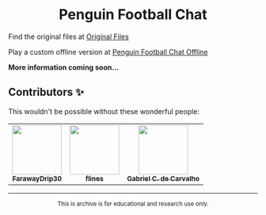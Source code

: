 <div align="center">
	<h1>Penguin Football Chat</h1>
</div>

Find the original files at [Original Files](https://github.com/FarawayDrip30/Virtual-World-Archive/tree/main/Penguin%20Football%20Chat/Original%20Files)

Play a custom offline version at [Penguin Football Chat Offline](https://virtualworldarchive.netlify.app/penguin%20football%20chat/info)

**More information coming soon...**

## Contributors ✨
This wouldn't be possible without these wonderful people:

<table>
	<tr>
		<td align="center">
			<a href="https://farawaydrip30.github.io/">
				<img src="https://avatars.githubusercontent.com/u/66689307" width="100px;" alt=""/>
				<br>
				<sub>
					<b>FarawayDrip30</b>
				</sub>
			</a>
		</td>
		<td align="center">
			<a href="https://github.com/flines-hedgehog">
				<img src="https://avatars.githubusercontent.com/u/37344174" width="100px;" alt=""/>
				<br>
				<sub>
					<b>flines</b>
				</sub>
			</a>
		</td>
		<td align="center">
			<a href="https://github.com/Gasegamer">
				<img src="https://avatars.githubusercontent.com/u/66225865" width="100px;" alt=""/>
				<br>
				<sub>
					<b>Gabriel C. de Carvalho</b>
				</sub>
		</td>
	</tr>
</table>

---
<div align="center">
	<sub>
	This is archive is for educational and research use only.
	</sub>
</div>